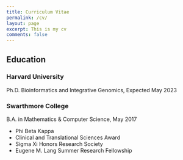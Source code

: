```yaml
---
title: Curriculum Vitae
permalink: /cv/
layout: page
excerpt: This is my cv
comments: false
---
```


## Education

### Harvard University
Ph.D. Bioinformatics and Integrative Genomics, Expected May 2023

### Swarthmore College
B.A. in Mathematics & Computer Science, May 2017
- Phi Beta Kappa
- Clinical and Translational Sciences Award
- Sigma Xi Honors Research Society
- Eugene M. Lang Summer Research Fellowship


